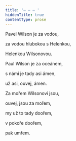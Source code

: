 ```yaml
---
title: '– – – '
hiddenTitle: true
contentType: prose
---
```


Pavel Wilson je za vodou,

za vodou hlubokou s Helenkou,

Helenkou Wilsonovou.

Paul Wilson je za oceánem,

s námi je tady asi ámen,

už asi, ouvej, ámen.

Za mořem Wilsonovi jsou,

ouvej, jsou za mořem,

my už to tady doořem,

v pokoře doořem,

pak umřem.
